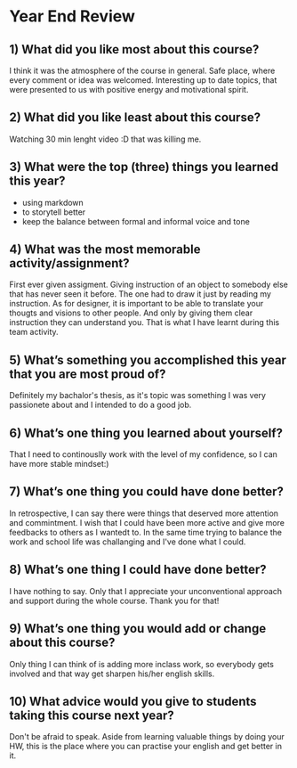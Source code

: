 # Year End Review

## 1) What did you like most about this course?

I think it was the atmosphere of the course in general. Safe place, where every comment or idea was welcomed. Interesting up to date topics,
that were presented to us with positive energy and motivational spirit.

## 2) What did you like least about this course?

Watching 30 min lenght video :D that was killing me.

## 3) What were the top (three) things you learned this year?

- using markdown
- to storytell better
- keep the balance between formal and informal voice and tone

## 4) What was the most memorable activity/assignment?

First ever given assigment. Giving instruction of an object to somebody else that has never seen it before. The one had to draw it just by reading my instruction.
As for designer, it is important to be able to translate your thougts and visions to other people. And only by giving them clear instruction they can understand you.
That is what I have learnt during this team activity.

## 5) What’s something you accomplished this year that you are most proud of?

Definitely my bachalor's thesis, as it's topic was something I was very passionete about and I intended to do a good job.

## 6) What’s one thing you learned about yourself?

That I need to continouslly work with the level of my confidence, so I can have more stable mindset:)

## 7) What’s one thing you could have done better?

In retrospective, I can say there were things that deserved more attention and commintment. I wish that I could have been more active and give more feedbacks to others as I wantedt to. In the same time trying to balance the work and school life was challanging and I've done what I could.

## 8) What’s one thing I could have done better?

I have nothing to say. Only that I appreciate your unconventional approach and support during the whole course. Thank you for that!

## 9) What’s one thing you would add or change about this course?

Only thing I can think of is adding more inclass work, so everybody gets involved and that way get sharpen his/her english skills. 

## 10) What advice would you give to students taking this course next year?

Don't be afraid to speak. Aside from learning valuable things by doing your HW, this is the place where you can practise your english and get better in it.  
